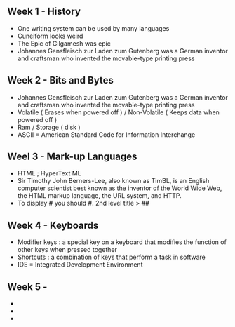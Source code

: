 ## Week 1 - History
- One writing system can be used by many languages
- Cuneiform looks weird
- The Epic of Gilgamesh was epic
- Johannes Gensfleisch zur Laden zum Gutenberg was a German inventor and craftsman who invented the movable-type printing press
  
## Week 2 - Bits and Bytes
- Johannes Gensfleisch zur Laden zum Gutenberg was a German inventor and craftsman who invented the movable-type printing press
- Volatile ( Erases when powered off ) / Non-Volatile ( Keeps data when powered off )
- Ram / Storage ( disk )
- ASCII = American Standard Code for Information Interchange

## Weel 3 - Mark-up Languages 
- HTML ; HyperText ML 
- Sir Timothy John Berners-Lee, also known as TimBL, is an English computer scientist best known as the inventor of the World Wide Web, the HTML markup language, the URL system, and HTTP.
- To display # you should \#. 2nd level title > ##

## Week 4 - Keyboards
- Modifier keys : a special key on a keyboard that modifies the function of other keys when pressed together
- Shortcuts : a combination of keys that perform a task in software
- IDE = Integrated Development Environment

## Week 5 - 
- 
-
-
